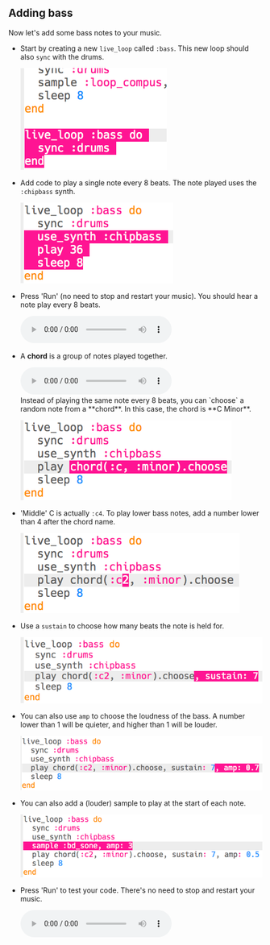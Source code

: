 ## Adding bass

Now let's add some bass notes to your music.

+ Start by creating a new `live_loop` called `:bass`. This new loop should also `sync` with the drums.
    
    ![captura de pantalla](images/dj-bass-loop.png)

+ Add code to play a single note every 8 beats. The note played uses the `:chipbass` synth.
    
    ![captura de pantalla](images/dj-bass-note.png)

+ Press 'Run' (no need to stop and restart your music). You should hear a note play every 8 beats.
    
    <div id="audio-preview" class="pdf-hidden">
      <audio controls preload> <source src="resources/bass-single.mp3" type="audio/mpeg"> Your browser does not support the <code>audio</code> element. </audio>
    </div>
+ A **chord** is a group of notes played together.
    
    <div id="audio-preview" class="pdf-hidden">
      <audio controls preload> <source src="resources/chord.mp3" type="audio/mpeg"> Your browser does not support the <code>audio</code> element. </audio>
    </div>
    Instead of playing the same note every 8 beats, you can `choose` a random note from a **chord**. In this case, the chord is **C Minor**.
    
    ![captura de pantalla](images/dj-bass-random-note.png)

+ 'Middle' C is actually `:c4`. To play lower bass notes, add a number lower than 4 after the chord name.
    
    ![captura de pantalla](images/dj-bass-lower-note.png)

+ Use a `sustain` to choose how many beats the note is held for.
    
    ![captura de pantalla](images/dj-bass-longer-note.png)

+ You can also use `amp` to choose the loudness of the bass. A number lower than 1 will be quieter, and higher than 1 will be louder.
    
    ![captura de pantalla](images/dj-bass-amp.png)

+ You can also add a (louder) sample to play at the start of each note.
    
    ![captura de pantalla](images/dj-bass-sample.png)

+ Press 'Run' to test your code. There's no need to stop and restart your music.
    
    <div id="audio-preview" class="pdf-hidden">
      <audio controls preload> <source src="resources/bass.mp3" type="audio/mpeg"> Your browser does not support the <code>audio</code> element. </audio>
    </div>